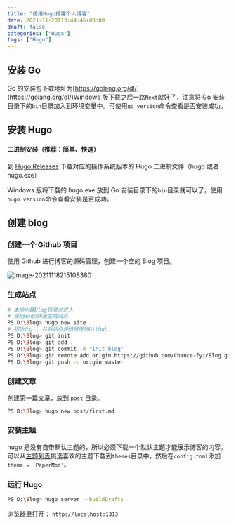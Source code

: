 ```yaml
---
title: "使用Hugo搭建个人博客"
date: 2021-11-20T13:44:46+08:00
draft: false
categories: ["Hugo"]
tags: ["Hugo"]
---
```


## 安装 Go

Go 的安装包下载地址为[https://golang.org/dl/](https://golang.org/dl/)Windows 版下载之后一路`Next`就好了，注意将 Go 安装目录下的`bin`目录加入到环境变量中。可使用`go version`命令查看是否安装成功。

## 安装 Hugo

#### 二进制安装（推荐：简单、快速）

到 [Hugo Releases](https://github.com/spf13/hugo/releases) 下载对应的操作系统版本的 Hugo 二进制文件（hugo 或者 hugo.exe）

Windows 版将下载的 hugo.exe 放到 Go 安装目录下的`bin`目录就可以了，使用`hugo version`命令查看安装是否成功。

## 创建 blog

### 创建一个 Github 项目

使用 Github 进行博客的源码管理，创建一个空的 Blog 项目。

![image-20211118215108380](https://image.chance.fyi/image-20211118215108380.png)

### 生成站点

```bash
# 本地创建Blog目录并进入
# 使用Hugo快速生成站点
PS D:\Blog> hugo new site .
# 初始化git 并将站点源码推送到Github
PS D:\Blog> git init
PS D:\Blog> git add .
PS D:\Blog> git commit -m "init blog"
PS D:\Blog> git remote add origin https://github.com/Chance-fyi/Blog.git
PS D:\Blog> git push -u origin master
```

### 创建文章

创建第一篇文章，放到 `post` 目录。

```bash
PS D:\Blog> hugo new post/first.md
```

### 安装主题

hugo 是没有自带默认主题的，所以必须下载一个默认主题才能展示博客的内容。可以从[主题列表](https://themes.gohugo.io/)挑选喜欢的主题下载到`themes`目录中，然后在`config.toml`添加`theme = 'PaperMod'`。

### 运行 Hugo

```bash
PS D:\Blog> hugo server --buildDrafts
```

浏览器里打开： `http://localhost:1313`
